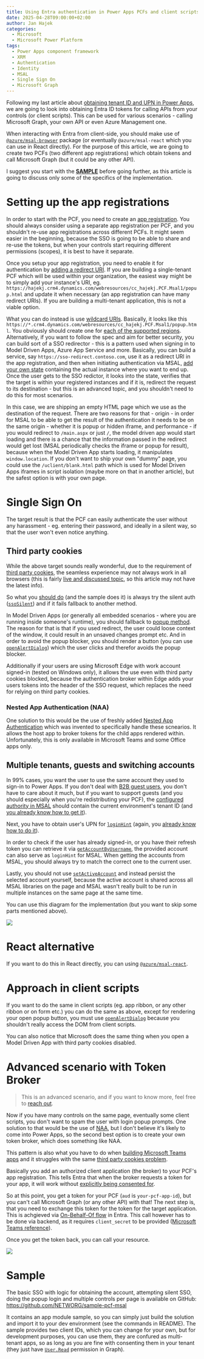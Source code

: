 ```yaml
---
title: Using Entra authentication in Power Apps PCFs and client scripts
date: 2025-04-28T09:00:00+02:00
author: Jan Hajek
categories:
  - Microsoft
  - Microsoft Power Platform
tags:
  - Power Apps component framework
  - XRM
  - Authentication
  - Identity
  - MSAL
  - Single Sign On
  - Microsoft Graph
---
```


Following my last article about [obtaining tenant ID and UPN in Power Apps](https://hajekj.net/2025/04/17/all-the-ways-of-retrieving-user-id-tenant-id-upn-and-environment-id-in-power-apps/), we are going to look into obtaining Entra ID tokens for calling APIs from your controls (or client scripts). This can be used for various scenarios - calling Microsoft Graph, your own API or even Azure Management one.

<!-- more-->

When interacting with Entra from client-side, you should make use of [`@azure/msal-browser`](https://www.npmjs.com/package/@azure/msal-browser) package (or eventually `@azure/msal-react` which you can use in React directly). For the purpose of this article, we are going to create two PCFs (two different app registrations) which obtain tokens and call Microsoft Graph (but it could be any other API).

I suggest you start with the **[SAMPLE](https://github.com/NETWORG/sample-pcf-msal)** before going further, as this article is going to discuss only some of the specifics of the implementation.

# Setting up the app registrations

In order to start with the PCF, you need to create an [app registration](https://learn.microsoft.com/en-us/entra/identity-platform/quickstart-register-app). You should always consider using a separate app registration per PCF, and you shouldn't re-use app registrations across different PCFs. It might seem easier in the beginning, because the SSO is going to be able to share and re-use the tokens, but when your controls start requiring different permissions (scopes), it is best to have it separate.

Once you setup your app registration, you need to enable it for authentication by [adding a redirect URI](https://learn.microsoft.com/en-us/entra/identity-platform/how-to-add-redirect-uri). If you are building a single-tenant PCF which will be used within your organization, the easiest way might be to simply add your instance's URI, eg. `https://hajekj.crm4.dynamics.com/webresources/cc_hajekj.PCF.Msal1/popup.html` and update it when necessary (an app registration can have many redirect URIs). If you are building a multi-tenant application, this is not a viable option.

What you can do instead is use [wildcard URIs](https://learn.microsoft.com/en-us/entra/identity-platform/reply-url#restrictions-on-wildcards-in-redirect-uris). Basically, it looks like this `https://*.crm4.dynamics.com/webresources/cc_hajekj.PCF.Msal1/popup.html`. You obviously should create one for [each of the supported regions](https://learn.microsoft.com/en-us/power-platform/admin/new-datacenter-regions). Alternatively, if you want to follow the spec and aim for better security, you can build sort of a SSO redirector - this is a pattern used when signing in to Model Driven Apps, Azure App Service and more. Basically, you can build a service, say `https://sso-redirect.contoso.com`, use it as a redirect URI in the app registration, and then when initiating authentication via MSAL, [add your own state](https://learn.microsoft.com/en-us/entra/identity-platform/msal-js-pass-custom-state-authentication-request) containing the actual instance where you want to end up. Once the user gets to the SSO redictor, it looks into the state, verifies that the target is within your registered instances and if it is, redirect the request to its destination - but this is an advanced topic, and you shouldn't need to do this for most scenarios.

In this case, we are shipping an empty HTML page which we use as the destination of the request. There are two reasons for that - origin - in order for MSAL to be able to get the result of the authentication it needs to be on the same origin - whether it is popup or hidden iframe, and performance - if you would redirect to `/main.aspx` or just `/`, the model driven app would start loading and there is a chance that the information passed in the redirect would get lost (MSAL periodically checks the iframe or popup for result), because when the Model Driven App starts loading, it manipulates `window.location`. If you don't want to ship your own "dummy" page, you could use the `/uclient/blank.html` path which is used for Model Driven Apps iframes in script isolation (maybe more on that in another article), but the safest option is with your own page.

# Single Sign On

The target result is that the PCF can easily authenticate the user without any harassment - eg. entering their password, and ideally in a silent way, so that the user won't even notice anything.

## Third party cookies

While the above target sounds really wonderful, due to the requirement of [third party cookies](https://learn.microsoft.com/en-us/entra/identity-platform/reference-third-party-cookies-spas), the seamless experience may not always work in all browsers (this is fairly [live and discussed topic](https://www.msn.com/en-us/news/technology/google-chrome-won-t-phase-out-third-party-cookies-after-all/ar-AA1DyrIG), so this article may not have the latest info).

So what you [should do](https://github.com/AzureAD/microsoft-authentication-library-for-js/blob/ca8cb7dc08b26ba10998a67ce07968f40de700ee/lib/msal-browser/docs/images/msaljs-boot-flow.png) (and the sample does it) is always try the silent auth ([`ssoSilent`](https://github.com/AzureAD/microsoft-authentication-library-for-js/blob/dev/lib/msal-browser/docs/login-user.md#silent-login-with-ssosilent)) and if it fails fallback to another method.

In Model Driven Apps (or generally all embedded scenarios - where you are running inside someone's runtime), you should fallback to [popup method](https://learn.microsoft.com/en-us/entra/identity-platform/scenario-spa-sign-in?tabs=javascript2#choosing-between-a-pop-up-or-redirect-experience). The reason for that is that if you used redirect, the user could loose context of the window, it could result in an unsaved changes prompt etc. And in order to avoid the popup blocker, you should render a button (you can use [`openAlertDialog`](https://learn.microsoft.com/en-us/power-apps/developer/model-driven-apps/clientapi/reference/xrm-navigation/openalertdialog)) which the user clicks and therefor avoids the popup blocker.

Additionally if your users are using Microsoft Edge with work account signed-in (tested on Windows only), it allows the use even with third party cookies blocked, because the authentication broker within Edge adds your users tokens into the header of the SSO request, which replaces the need for relying on third party cookies.

### Nested App Authentication (NAA)

One solution to this would be the use of freshly added [Nested App Authentication](https://learn.microsoft.com/en-us/microsoftteams/platform/concepts/authentication/nested-authentication) which was invented to specifically handle these scnearios. It allows the host app to broker tokens for the child apps rendered within. Unfortunately, this is only available in Microsoft Teams and some Office apps only.

## Multiple tenants, guests and switching accounts

In 99% cases, you want the user to use the same account they used to sign-in to Power Apps. If you don't deal with [B2B guest users](https://learn.microsoft.com/en-us/entra/external-id/user-properties), you don't have to care about it much, but if you want to support guests (and you should especially when you're redistributing your PCF), the [configured authority in MSAL](https://learn.microsoft.com/en-us/entra/identity-platform/msal-client-application-configuration#authority) should contain the current environment's tenant ID (and [you already know how to get it](https://hajekj.net/2025/04/17/all-the-ways-of-retrieving-user-id-tenant-id-upn-and-environment-id-in-power-apps/#pcf-1)).

Next, you have to obtain user's UPN for [`loginHint`](https://learn.microsoft.com/en-us/entra/identity-platform/msal-js-sso#with-user-hint) (again, you [already know how to do it](https://hajekj.net/2025/04/17/all-the-ways-of-retrieving-user-id-tenant-id-upn-and-environment-id-in-power-apps/#xrm-3)).

In order to check if the user has already signed-in, or you have their refresh token you can retrieve it via [`getAccountByUsername`](https://github.com/AzureAD/microsoft-authentication-library-for-js/blob/dev/lib/msal-browser/docs/login-user.md#account-apis), the provided account can also serve as `loginHint` for MSAL. When getting the accounts from MSAL, you should always try to match the correct one to the current user.

Lastly, you should not use [`setActiveAccount`](https://github.com/AzureAD/microsoft-authentication-library-for-js/blob/dev/lib/msal-browser/docs/accounts.md#active-account-apis) and instead persist the selected account yourself, because the active account is shared across all MSAL libraries on the page and MSAL wasn't really built to be run in multiple instances on the same page at the same time.

You can use this diagram for the implementation (but you want to skip some parts mentioned above).

[![](https://github.com/AzureAD/microsoft-authentication-library-for-js/blob/ca8cb7dc08b26ba10998a67ce07968f40de700ee/lib/msal-browser/docs/images/msaljs-boot-flow.png?raw=true)](https://github.com/AzureAD/microsoft-authentication-library-for-js/blob/ca8cb7dc08b26ba10998a67ce07968f40de700ee/lib/msal-browser/docs/images/msaljs-boot-flow.png)

# React alternative

If you want to do this in React directly, you can using [`@azure/msal-react`](https://www.npmjs.com/package/@azure/msal-react).

# Approach in client scripts

If you want to do the same in client scripts (eg. app ribbon, or any other ribbon or on form etc.) you can do the same as above, except for rendering your open popup button, you must use [`openAlertDialog`](https://learn.microsoft.com/en-us/power-apps/developer/model-driven-apps/clientapi/reference/xrm-navigation/openalertdialog) because you shouldn't really access the DOM from client scripts.

You can also notice that Microsoft does the same thing when you open a Model Driven App with third party cookies disabled.

# Advanced scenario with Token Broker

> This is an advanced scenario, and if you want to know more, feel free to [reach out](https://www.networg.com).

Now if you have many controls on the same page, eventually some client scripts, you don't want to spam the user with login popup prompts. One solution to that would be the use of [NAA](#nested-app-authentication-naa), but I don't believe it's likely to come into Power Apps, so the second best option is to create your own token broker, which does something like NAA.

This pattern is also what you have to do when [building Microsoft Teams apps](https://learn.microsoft.com/en-us/microsoftteams/platform/tabs/how-to/authentication/tab-sso-overview) and it struggles with the same [third party cookies problem](https://learn.microsoft.com/en-us/microsoftteams/platform/tabs/how-to/authentication/tab-sso-overview#third-party-cookies-on-ios).

Basically you add an authorized client application (the broker) to your PCF's app registration. This tells Entra that when the broker requests a token for your app, it will work without [explicitly being consented for](https://learn.microsoft.com/en-us/entra/identity-platform/reference-app-manifest#knownclientapplications-attribute).

So at this point, you get a token for your PCF (`aud` is `your-pcf-app-id`), but you can't call Microsoft Graph (or any other API) with that! The next step is, that you need to exchange this token for the token for the target application. This is achgieved via [On-Behalf-Of flow](https://learn.microsoft.com/en-us/entra/identity-platform/v2-oauth2-on-behalf-of-flow) in Entra. This call however has to be done via backend, as it requires `client_secret` to be provided ([Microsoft Teams reference](https://learn.microsoft.com/en-us/microsoftteams/platform/tabs/how-to/authentication/tab-sso-graph-api?tabs=dotnet#exchange-the-token-id-with-the-server-side-token)).

Once you get the token back, you can call your resource.

![](/uploads/2025/04/pcf-token-broker.png)

# Sample

The basic SSO with logic for obtaining the account, attempting silent SSO, doing the popup login and multiple controls per page is available on GitHub: https://github.com/NETWORG/sample-pcf-msal

It contains an app module sample, so you can simply just build the solution and import it to your dev environment (see the commands in README). The sample provides two client IDs, which you can change for your own, but for development purposes, you can use them, they are confured as multi-tenant apps, so as long as you are fine with consenting them in your tenant (they just have [`User.Read`](https://learn.microsoft.com/en-us/graph/permissions-reference#userread) permission in Graph).